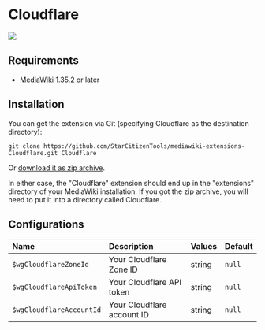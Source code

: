 # Cloudflare
![](https://github.com/StarCitizenTools/mediawiki-extensions-Cloudflare/workflows/MediaWiki%20CI/badge.svg)

## Requirements
* [MediaWiki](https://www.mediawiki.org) 1.35.2 or later

## Installation
You can get the extension via Git (specifying Cloudflare as the destination directory):

    git clone https://github.com/StarCitizenTools/mediawiki-extensions-Cloudflare.git Cloudflare

Or [download it as zip archive](https://github.com/StarCitizenTools/mediawiki-extensions-Cloudflare/archive/master.zip).

In either case, the "Cloudflare" extension should end up in the "extensions" directory 
of your MediaWiki installation. If you got the zip archive, you will need to put it 
into a directory called Cloudflare.

## Configurations
Name | Description | Values | Default
:--- | :--- | :--- | :---
`$wgCloudflareZoneId` | Your Cloudflare Zone ID | string | `null`
`$wgCloudflareApiToken` | Your Cloudflare API token | string | `null`
`$wgCloudflareAccountId` | Your Cloudflare account ID | string | `null`
